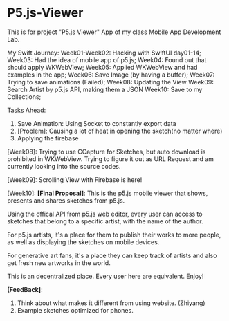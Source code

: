 # P5.js-Viewer
This is for project "P5.js Viewer" App of my class Mobile App Development Lab.

My Swift Journey:
Week01-Week02: Hacking with SwiftUI day01-14;
Week03: Had the idea of mobile app of p5.js;
Week04: Found out that should apply WKWebView;
Week05: Applied WKWebView and had examples in the app;
Week06: Save Image (by having a buffer);
Week07: Trying to save animations (Failed);
Week08: Updating the View
Week09: Search Artist by p5.js API, making them a JSON
Week10: Save to my Collections;

Tasks Ahead:
1. Save Animation: Using Socket to constantly export data
2. [Problem]: Causing a lot of heat in opening the sketch(no matter where)
3. Applying the firebase

[Week08]: Trying to use CCapture for Sketches, but auto download is prohibited in WKWebView. Trying to figure it out as URL Request and am currently looking into the source codes.


[Week09]: Scrolling View with Firebase is here!




[Week10]: **[Final Proposal]**:
This is the p5.js mobile viewer that shows, presents and shares sketches from p5.js.

Using the offical API from p5.js web editor, every user can access to sketches that belong to a specific artist, with the name of the author.

For p5.js artists, it's a place for them to publish their works to more people, as well as displaying the sketches on mobile devices.

For generative art fans, it's a place they can keep track of artists and also get fresh new artworks in the world.

This is an decentralized place. Every user here are equivalent. Enjoy!

**[FeedBack]**:
1. Think about what makes it different from using website. (Zhiyang)
2. Example sketches optimized for phones.
